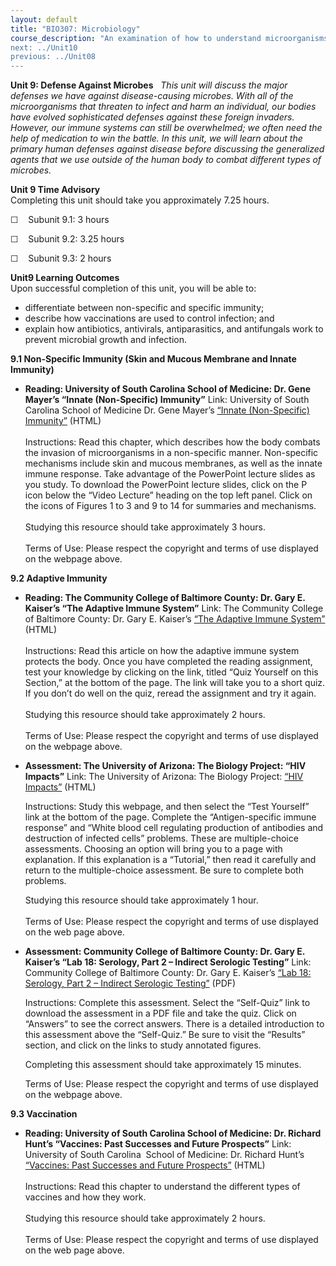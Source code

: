 ```yaml
---
layout: default
title: "BIO307: Microbiology"
course_description: "An examination of how to understand microorganisms, including their taxonomy and identification, chemistry and metabolism, growth, reproduction, and genetic characteristics. Particular emphasis on the common organisms that cause human disease, including bacteria, fungi, protozoa and helminthes, and viruses.
next: ../Unit10
previous: ../Unit08
---
```

**Unit 9: Defense Against Microbes** <span id="9"></span> 
*This unit will discuss the major defenses we have against
disease-causing microbes. With all of the microorganisms that threaten
to infect and harm an individual, our bodies have evolved sophisticated
defenses against these foreign invaders. However, our immune systems can
still be overwhelmed; we often need the help of medication to win the
battle. In this unit, we will learn about the primary human defenses
against disease before discussing the generalized agents that we use
outside of the human body to combat different types of microbes.*

**Unit 9 Time Advisory**  
Completing this unit should take you approximately 7.25 hours.  
  
 ☐    Subunit 9.1: 3 hours  
  
 ☐    Subunit 9.2: 3.25 hours  
  
 ☐    Subunit 9.3: 2 hours

**Unit9 Learning Outcomes**  
Upon successful completion of this unit, you will be able to:
-   differentiate between non-specific and specific immunity;
-   describe how vaccinations are used to control infection; and
-   explain how antibiotics, antivirals, antiparasitics, and antifungals
    work to prevent microbial growth and infection.

**9.1 Non-Specific Immunity (Skin and Mucous Membrane and Innate
Immunity)** <span id="9.1"></span> 
-   **Reading: University of South Carolina School of Medicine: Dr. Gene
    Mayer’s “Innate (Non-Specific) Immunity”**
    Link: University of South Carolina School of Medicine Dr. Gene
    Mayer’s [“Innate (Non-Specific)
    Immunity”](http://www.microbiologybook.org/ghaffar/innate.htm)
    (HTML)  
        
     Instructions: Read this chapter, which describes how the body
    combats the invasion of microorganisms in a non-specific manner.
    Non-specific mechanisms include skin and mucous membranes, as well
    as the innate immune response. Take advantage of the PowerPoint
    lecture slides as you study. To download the PowerPoint lecture
    slides, click on the P icon below the “Video Lecture” heading on the
    top left panel. Click on the icons of Figures 1 to 3 and 9 to 14 for
    summaries and mechanisms.  
        
     Studying this resource should take approximately 3 hours.  
        
     Terms of Use: Please respect the copyright and terms of use
    displayed on the webpage above.

**9.2 Adaptive Immunity** <span id="9.2"></span> 
-   **Reading: The Community College of Baltimore County: Dr. Gary E.
    Kaiser’s “The Adaptive Immune System”**
    Link: The Community College of Baltimore County: Dr. Gary E.
    Kaiser’s [“The Adaptive Immune
    System”](https://web.archive.org/web/20100727005056/http://student.ccbcmd.edu/courses/bio141/lecguide/unit5/intro/overview/overview.html)
    (HTML)  
        
     Instructions: Read this article on how the adaptive immune system
    protects the body. Once you have completed the reading assignment,
    test your knowledge by clicking on the link, titled “Quiz Yourself
    on this Section,” at the bottom of the page. The link will take you
    to a short quiz. If you don’t do well on the quiz, reread the
    assignment and try it again.  
        
     Studying this resource should take approximately 2 hours.  
        
     Terms of Use: Please respect the copyright and terms of use
    displayed on the webpage above.

-   **Assessment: The University of Arizona: The Biology Project: “HIV
    Impacts”**
    Link: The University of Arizona: The Biology Project: [“HIV
    Impacts”](http://www.biology.arizona.edu/immunology/tutorials/AIDS/impacts.html)
    (HTML)  
      
     Instructions: Study this webpage, and then select the “Test
    Yourself” link at the bottom of the page. Complete the
    “Antigen-specific immune response” and “White blood cell regulating
    production of antibodies and destruction of infected cells”
    problems. These are multiple-choice assessments. Choosing an option
    will bring you to a page with explanation. If this explanation is a
    “Tutorial,” then read it carefully and return to the multiple-choice
    assessment. Be sure to complete both problems.  
      
     Studying this resource should take approximately 1 hour.  
        
     Terms of Use: Please respect the copyright and terms of use
    displayed on the web page above.

-   **Assessment: Community College of Baltimore County: Dr. Gary E.
    Kaiser’s “Lab 18: Serology, Part 2 – Indirect Serologic Testing”**
    Link: Community College of Baltimore County: Dr. Gary E. Kaiser’s
    [“Lab 18: Serology, Part 2 – Indirect Serologic
    Testing”](http://faculty.ccbcmd.edu/courses/bio141/labmanua/lab18/lab18.html#quiz)
    (PDF)  
      
     Instructions: Complete this assessment. Select the “Self-Quiz” link
    to download the assessment in a PDF file and take the quiz. Click on
    “Answers” to see the correct answers. There is a detailed
    introduction to this assessment above the “Self-Quiz.” Be sure to
    visit the “Results” section, and click on the links to study
    annotated figures.  
      
     Completing this assessment should take approximately 15 minutes.  
      
     Terms of Use: Please respect the copyright and terms of use
    displayed on the webpage above.

**9.3 Vaccination** <span id="9.3"></span> 
-   **Reading: University of South Carolina School of Medicine: Dr.
    Richard Hunt’s “Vaccines: Past Successes and Future Prospects”**
    Link: University of South Carolina  School of Medicine: Dr. Richard
    Hunt’s [“Vaccines: Past Successes and Future
    Prospects”](http://www.microbiologybook.org/lecture/vaccines.htm)
    (HTML)      
        
     Instructions: Read this chapter to understand the different types
    of vaccines and how they work.  
        
     Studying this resource should take approximately 2 hours.  
        
     Terms of Use: Please respect the copyright and terms of use
    displayed on the web page above.


